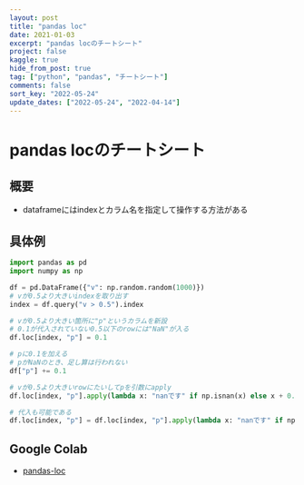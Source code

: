 ```yaml
---
layout: post
title: "pandas loc"
date: 2021-01-03
excerpt: "pandas locのチートシート"
project: false
kaggle: true
hide_from_post: true
tag: ["python", "pandas", "チートシート"]
comments: false
sort_key: "2022-05-24"
update_dates: ["2022-05-24", "2022-04-14"]
---
```


# pandas locのチートシート

## 概要
 - dataframeにはindexとカラム名を指定して操作する方法がある

## 具体例

```python
import pandas as pd
import numpy as np

df = pd.DataFrame({"v": np.random.random(1000)})
# vが0.5より大きいindexを取り出す
index = df.query("v > 0.5").index

# vが0.5より大きい箇所に"p"というカラムを新設
# 0.1が代入されていない0.5以下のrowには"NaN"が入る
df.loc[index, "p"] = 0.1

# pに0.1を加える
# pがNaNのとき、足し算は行われない
df["p"] += 0.1

# vが0.5より大きいrowにたいしてpを引数にapply
df.loc[index, "p"].apply(lambda x: "nanです" if np.isnan(x) else x + 0.1))

# 代入も可能である
df.loc[index, "p"] = df.loc[index, "p"].apply(lambda x: "nanです" if np.isnan(x) else x + 0.1)
```

## Google Colab
 - [pandas-loc](https://colab.research.google.com/drive/1pvu6a0kwYhupJc9OFPk1PSUcXrdS-mNz?usp=sharing)
